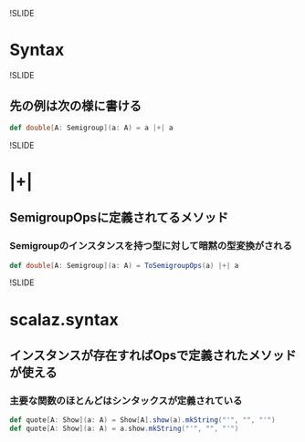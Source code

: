 !SLIDE

# Syntax

!SLIDE

## 先の例は次の様に書ける

```scala
def double[A: Semigroup](a: A) = a |+| a
```

!SLIDE

# |+|

## SemigroupOpsに定義されてるメソッド

### Semigroupのインスタンスを持つ型に対して暗黙の型変換がされる

```scala
def double[A: Semigroup](a: A) = ToSemigroupOps(a) |+| a
```

!SLIDE

# scalaz.syntax

## インスタンスが存在すればOpsで定義されたメソッドが使える

### 主要な関数のほとんどはシンタックスが定義されている

```scala
def quote[A: Show](a: A) = Show[A].show(a).mkString("'", "", "'")
def quote[A: Show](a: A) = a.show.mkString("'", "", "'")
```
